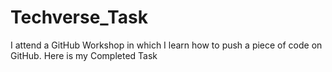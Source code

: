 # Techverse_Task

I attend a GitHub Workshop in which I learn how to push a piece of code on GitHub. 
Here is my Completed Task

